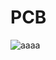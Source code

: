 # PCB

![aaaa](https://user-images.githubusercontent.com/56684731/149732183-856384c4-31f6-49f3-87be-4e310b90ce2d.png)
